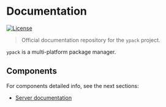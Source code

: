 # Documentation
[![License](https://img.shields.io/badge/License-Apache%202.0-blue.svg)](https://opensource.org/licenses/Apache-2.0)

>Official documentation repository for the `ypack` project. 

`ypack` is a multi-platform package manager.

## Components
For components detailed info, see the next sections:
* [Server documentation](server/README.md)
